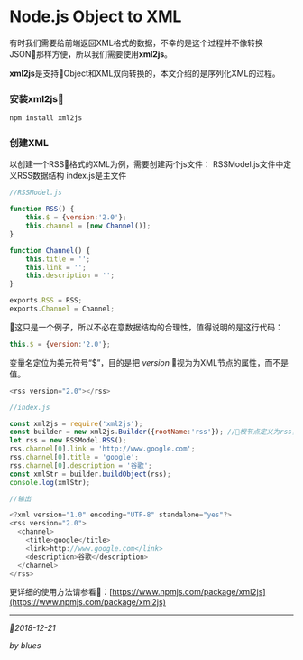 # Node.js Object to XML

有时我们需要给前端返回XML格式的数据，不幸的是这个过程并不像转换JSON那样方便，所以我们需要使用**xml2js**。

**xml2js**是支持Object和XML双向转换的，本文介绍的是序列化XML的过程。

### 安装xml2js
```javascript
npm install xml2js
```

### 创建XML
以创建一个RSS格式的XML为例，需要创建两个js文件：
RSSModel.js文件中定义RSS数据结构
index.js是主文件

```javascript
//RSSModel.js

function RSS() {
    this.$ = {version:'2.0'};
    this.channel = [new Channel()];
}

function Channel() {
    this.title = '';
    this.link = '';
    this.description = '';
}

exports.RSS = RSS;
exports.Channel = Channel;
```
这只是一个例子，所以不必在意数据结构的合理性，值得说明的是这行代码：

```javascript
this.$ = {version:'2.0'};
```
变量名定位为美元符号“$”，目的是把 *version* 视为为XML节点的属性，而不是值。

```javascript
<rss version="2.0"></rss>
```


```javascript
//index.js

const xml2js = require('xml2js');
const builder = new xml2js.Builder({rootName:'rss'}); //根节点定义为rss，默认是root
let rss = new RSSModel.RSS();
rss.channel[0].link = 'http://www.google.com';
rss.channel[0].title = 'google';
rss.channel[0].description = '谷歌';
const xmlStr = builder.buildObject(rss);
console.log(xmlStr);
```

```javascript
//输出

<?xml version="1.0" encoding="UTF-8" standalone="yes"?>
<rss version="2.0">
  <channel>
    <title>google</title>
    <link>http://www.google.com</link>
    <description>谷歌</description>
  </channel>
</rss>
```

更详细的使用方法请参看：[https://www.npmjs.com/package/xml2js](https://www.npmjs.com/package/xml2js)

---
*2018-12-21*

*by blues*